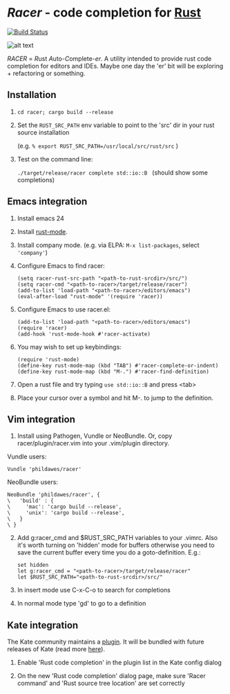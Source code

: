 # *Racer* - code completion for [Rust](http://www.rust-lang.org/)

[![Build Status](https://travis-ci.org/phildawes/racer.svg?branch=master)](https://travis-ci.org/phildawes/racer)

![alt text](https://github.com/phildawes/racer/raw/master/images/racer1.png "Racer emacs session")

*RACER* = *R*ust *A*uto-*C*omplete-*er*. A utility intended to provide rust code completion for editors and IDEs. Maybe one day the 'er' bit will be exploring + refactoring or something.

## Installation

1. ```cd racer; cargo build --release```

2. Set the ```RUST_SRC_PATH``` env variable to point to the 'src' dir in your rust source installation

   (e.g. ```% export RUST_SRC_PATH=/usr/local/src/rust/src``` )

3. Test on the command line:

   ```./target/release/racer complete std::io::B ```  (should show some completions)


## Emacs integration

1. Install emacs 24

2. Install [rust-mode](https://github.com/rust-lang/rust-mode).

3. Install company mode. (e.g. via ELPA: ```M-x list-packages```, select ```'company'```)

4. Configure Emacs to find racer:

   ```
   (setq racer-rust-src-path "<path-to-rust-srcdir>/src/")
   (setq racer-cmd "<path-to-racer>/target/release/racer")
   (add-to-list 'load-path "<path-to-racer>/editors/emacs")
   (eval-after-load "rust-mode" '(require 'racer))
   ```

5. Configure Emacs to use racer.el:

   ```
   (add-to-list 'load-path "<path-to-racer>/editors/emacs")
   (require 'racer)
   (add-hook 'rust-mode-hook #'racer-activate)
   ```

6. You may wish to set up keybindings:

   ```
   (require 'rust-mode)
   (define-key rust-mode-map (kbd "TAB") #'racer-complete-or-indent)
   (define-key rust-mode-map (kbd "M-.") #'racer-find-definition)
   ```

7. Open a rust file and try typing ```use std::io::B``` and press \<tab\>

8. Place your cursor over a symbol and hit M-. to jump to the definition.

## Vim integration

1. Install using Pathogen, Vundle or NeoBundle. Or, copy racer/plugin/racer.vim into your .vim/plugin directory.

  Vundle users:
  ```
  Vundle 'phildawes/racer'
  ```

  NeoBundle users:
  ```
  NeoBundle 'phildawes/racer', {
  \   'build' : {
  \     'mac': 'cargo build --release',
  \     'unix': 'cargo build --release',
  \   }
  \ }
  ```

2. Add g:racer_cmd and $RUST_SRC_PATH variables to your .vimrc. Also it's worth turning on 'hidden' mode for buffers otherwise you need to save the current buffer every time you do a goto-definition. E.g.:

     ```
     set hidden
     let g:racer_cmd = "<path-to-racer>/target/release/racer"
     let $RUST_SRC_PATH="<path-to-rust-srcdir>/src/"
     ```

3. In insert mode use C-x-C-o to search for completions

4. In normal mode type 'gd' to go to a definition

## Kate integration

The Kate community maintains a [plugin](http://quickgit.kde.org/?p=kate.git&a=tree&&f=addons%2Frustcompletion). It will be bundled with future releases of Kate (read more [here](https://blogs.kde.org/2015/05/22/updates-kates-rust-plugin-syntax-highlighting-and-rust-source-mime-type)).

1. Enable 'Rust code completion' in the plugin list in the Kate config dialog

2. On the new 'Rust code completion' dialog page, make sure 'Racer command' and 'Rust source tree location' are set correctly
